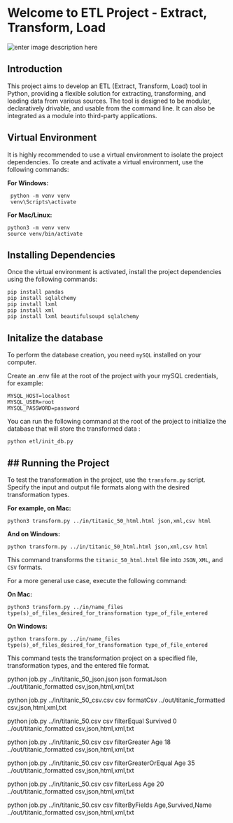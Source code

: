 # Welcome to ETL Project - Extract, Transform, Load

![enter image description here](https://pinnsg.com/wp-content/uploads/bb-plugin/cache/etl-img-768x512-circle.jpg)

## Introduction

This project aims to develop an ETL (Extract, Transform, Load) tool in Python, providing a flexible solution for extracting, transforming, and loading data from various sources. The tool is designed to be modular, declaratively drivable, and usable from the command line. It can also be integrated as a module into third-party applications.

## Virtual Environment

It is highly recommended to use a virtual environment to isolate the project dependencies. To create and activate a virtual environment, use the following commands:

**For Windows:**

     python -m venv venv
     venv\Scripts\activate

**For Mac/Linux:**

    python3 -m venv venv
    source venv/bin/activate

## Installing Dependencies

Once the virtual environment is activated, install the project dependencies using the following commands:

    pip install pandas
    pip install sqlalchemy
    pip install lxml
    pip install xml
    pip install lxml beautifulsoup4 sqlalchemy

## Initalize the database

To perform the database creation, you need `mySQL` installed on your computer.

Create an .env file at the root of the project with your mySQL credentials, for example:

```
MYSQL_HOST=localhost
MYSQL_USER=root
MYSQL_PASSWORD=password
```

You can run the following command at the root of the project to initialize the database that will store the transformed data :

```
python etl/init_db.py
```

## ## Running the Project

To test the transformation in the project, use the `transform.py` script. Specify the input and output file formats along with the desired transformation types.

**For example, on Mac:**

    python3 transform.py ../in/titanic_50_html.html json,xml,csv html

**And on Windows:**

    python transform.py ../in/titanic_50_html.html json,xml,csv html

This command transforms the `titanic_50_html.html` file into `JSON`, `XML`, and `CSV` formats.

For a more general use case, execute the following command:

**On Mac:**

    python3 transform.py ../in/name_files type(s)_of_files_desired_for_transformation type_of_file_entered

**On Windows:**

    python transform.py ../in/name_files type(s)_of_files_desired_for_transformation type_of_file_entered

This command tests the transformation project on a specified file, transformation types, and the entered file format.



python job.py ../in/titanic_50_json.json json formatJson ../out/titanic_formatted csv,json,html,xml,txt

python job.py ../in/titanic_50_csv.csv csv formatCsv ../out/titanic_formatted csv,json,html,xml,txt     

python job.py ../in/titanic_50.csv csv filterEqual Survived 0 ../out/titanic_formatted csv,json,html,xml,txt

python job.py ../in/titanic_50.csv csv filterGreater Age 18 ../out/titanic_formatted csv,json,html,xml,txt 

python job.py ../in/titanic_50.csv csv filterGreaterOrEqual Age 35 ../out/titanic_formatted csv,json,html,xml,txt

python job.py ../in/titanic_50.csv csv filterLess Age 20 ../out/titanic_formatted csv,json,html,xml,txt

python job.py ../in/titanic_50.csv csv filterByFields Age,Survived,Name ../out/titanic_formatted csv,json,html,xml,txt 